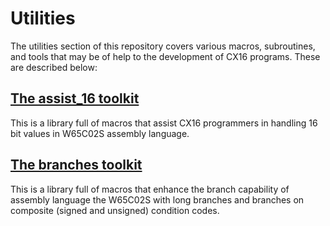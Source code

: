 # Utilities

The utilities section of this repository covers various macros, subroutines,
and tools that may be of help to the development of CX16 programs. These are
described below:

## [The assist_16 toolkit](./assist_16)

This is a library full of macros that assist CX16 programmers in handling 16
bit values in W65C02S assembly language.

## [The branches toolkit](./branches)

This is a library full of macros that enhance the branch capability of
assembly language the W65C02S with long branches and branches on composite
(signed and unsigned) condition codes.
